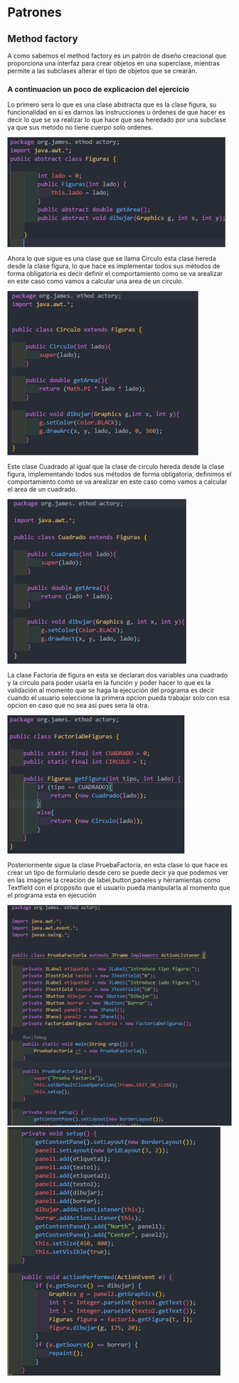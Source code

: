 # Patrones

## Method factory

A como sabemos el method factory es un patrón de diseño creacional que proporciona una interfaz
para crear objetos en una superclase, mientras permite a las subclases alterar el tipo de objetos que se crearán.

### A continuacion un poco de explicacion del ejercicio

Lo primero sera lo que es una clase abstracta que es la clase figura, su funcionalidad en si es darnos las instrucciones u órdenes de
que hacer es decir lo que se va realizar lo que hace que sea heredado por una subclase ya que sus metodo no tiene cuerpo solo ordenes.


![Primera imagen](src\main\java\org\james\image\uno.png)

Ahora lo que sigue es una clase que se llama Circulo esta clase hereda desde la clase figura, lo que hace es implementar todos sus
métodos de forma obligatoria es decir definir el comportamiento como se va arealizar en este caso como vamos a calcular una area de un circulo.

![Primera imagen](src\main\java\org\james\image\dos.png)

Este clase Cuadrado al igual que la clase de circulo hereda desde la clase figura, implementando todos sus métodos de forma obligatoria, definimos el comportamiento como se va arealizar en este caso como vamos a calcular el area de un cuadrado.

![Primera imagen](src\main\java\org\james\image\tres.png)

La clase Factoria de figura en esta se declaran dos variables una cuadrado y la circulo para poder usarla en la función y poder hacer lo que es la validación al momento que se haga la ejecución del programa es decir cuando el usuario seleccione la primera opcion pueda trabajar solo con esa opcion en caso que no sea asi pues sera la otra.


![Primera imagen](src\main\java\org\james\image\cuatro.png)

Posteriormente sigue la clase PruebaFactoria, en esta clase lo que hace es crear un tipo de formulario desde cero se puede decir ya que podemos ver en las imagene la creacion de label,button,paneles y herramientas como Textfield con el proposito que el usuario pueda manipularla al momento que el programa esta en ejecución 

![Primera imagen](src\main\java\org\james\image\cinco.png)
![Primera imagen](src\main\java\org\james\image\seis.png)